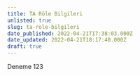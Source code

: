 ```yaml
---
title: TA Röle Bilgileri
unlisted: true
slug: ta-role-bilgileri
date_published: 2022-04-21T17:38:03.000Z
date_updated: 2022-04-21T18:17:40.000Z
draft: true
---
```


Deneme 123
